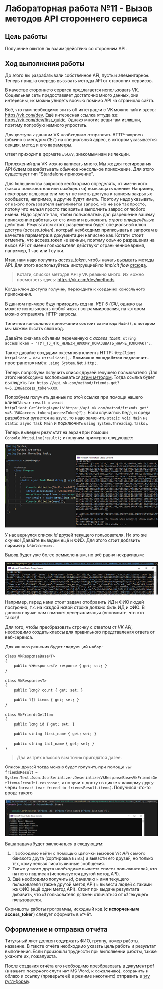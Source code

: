 # Лабораторная работа №11 - Вызов методов API стороннего сервиса

## Цель работы

Получение опытов по взаимодействию со сторонним API.

## Ход выполнения работы

До этого вы разрабатывали собственное API, пусть и элементарное.
Теперь пришла очередь вызывать методы API от сторонних сервисов.

В качестве стороннего сервиса предлагается использовать VK.
Социальная сеть предоставляет достаточно много данных, они интересны, их можно увидеть воочию помимо API на страницах сайта.

Всё, что нам необходимо знать об интеграции с VK можно найти здесь: <https://vk.com/dev>.
Ещё интересная ссылка оттуда же: <https://vk.com/dev/first_guide>.
Однако многие вещи там излишни, поэтому попробую немного упростить.

Для доступа к данным VK необходимо отправлять HTTP-запросы (обычно с методом _GET_) на специальный адрес, в котором указывается секция, метод и его параметры.

Ответ приходит в формате _JSON_, знакомым нам из лекций.

Приложений для VK можно написать много.
Мы же для тестирования API будем разрабатывать обычное консольное приложение.
Для этого существует тип "Standalone-приложение".

Для большинства запросов необходимо определять, от имени кого (какого пользователя или сообщества) возвращать данные.
Например, некоторые пользователи могут не иметь доступа к записям закрытых сообществ, например, а другие будут иметь.
Поэтому надо указывать, от какого пользователя выполняется запрос.
Но не всё так просто, потому что нельзя просто так взять и выполнить запрос от любого имени.
Надо сделать так, чтобы пользователь дал разрешение вашему приложению работать от его имени и выполнять _строго определённые_ действия.
Результатом этого разрешения будет специальный ключ доступа (_access_token_), который необходимо приписывать к запросам в качестве параметра: в документации написано как.
Кстати, стоит отметить, что access_token не вечный, поэтому обычно разрешения на вызов API от имени пользователя действуют ограниченное время, например, 1 час или 1 сутки.

Итак, нам надо получить _access_token_, чтобы начать вызывать методы API.
Для этого воспользуйтесь инструкцией по _Implicit flow_ [отсюда](https://vk.com/dev/first_guide).

> Кстати, списков методов API у VK реально много.
> Их можно посмотреть здесь: <https://vk.com/dev/methods>.

Когда ключ доступа получен, переходите к созданию консольного приложения.

В данном примере буду приводить код на _.NET 5 (C#)_, однако вы можете использовать любой язык программирования, на котором можно отправлять HTTP-запросы.

Типичное консольное приложение состоит из метода `Main()`, в котором мы можем писать свой код.

Давайте сначала объявим переменную с _access_token_: `string accessToken = "ТУТ_ТО_ЧТО_НЕЛЬЗЯ_НИКОМУ_ПОКАЗЫВАТЬ_ИНАЧЕ_ВЗЛОМАЮТ";`.

Также давайте создадим экземпляр клиента HTTP: `HttpClient httpClient = new HttpClient();`.
Возможно понадобится подключить пространство имён: `using System.Net.Http;`.

Теперь попробуем получить список друзей текущего пользователя.
Для этого необходимо воспользоваться [этим методом](https://vk.com/dev/friends.get).
Тогда ссылка будет выглядеть так: `https://api.vk.com/method/friends.get?v=5.130&access_token=XXX`.

Попробуем получить данные по этой ссылки при помощи нашего клиента: `var result = await httpClient.GetStringAsync($"https://api.vk.com/method/friends.get?v=5.130&access_token={accessToken}");`.
Если случилась беда, и среда разработки ругается на `async`, то надо заменить `static void Main` на `static async Task Main` и подключить `using System.Threading.Tasks;`.

Теперь выведем результат на экран при помощи `Console.WriteLine(result);` и получим примерно следующее:

![](vk-api-1.png)

У нас вернулся список _id_ друзей текущего пользователя.
Но это же скучно!
Давайте выведем ещё и ФИО.
Для этого стоит добавить параметр `&fields=name`.

Вывод будет уже более осмысленным, но всё равно некрасивым:

![](vk-api-2.png)

Например, перед нами стоит задача отобразить ИД и ФИО людей построчно, т.к. на каждой новой строке должно быть ИД и ФИО.
В данном случае нам поможет десериализация (вспомните, что это такое)!

Для того, чтобы преобразовать строчку с ответом от _VK API_, необходимо создать классы для правильного представления ответа от веб-сервиса.

Для нашего решения будет следующий набор:

```
class VkResponseBase<T>
{
    public VkResponse<T> response { get; set; }
}

class VkResponse<T>
{
    public long? count { get; set; }

    public T[] items { get; set; }
}

class VkFriendsGetItem
{
    public long id { get; set; }

    public string first_name { get; set; }

    public string last_name { get; set; }
}
```

> Два из трёх классов вам точно пригодятся далее.

Список друзей тогда можно будет получить при помощи `var friendsResult = System.Text.Json.JsonSerializer.Deserialize<VkResponseBase<VkFriendsGetItem>>(result).response;`, а получить доступ в цикле к каждому другу через `foreach (var friend in friendsResult.items)`.
Получится что-то вроде такого:

![](vk-api-3.png)

Ваша задача будет заключаться в следующем:

1. Необходимо найти с помощью цепочки вызовов _VK API_ самого близкого друга (сортировка `hints`) и вывести его друзей, но только тех, кому нельзя писать личные сообщения.
2. Также у этого друга необходимо вывести список пользователей, кто на него подписан (используется другой метод API).
3. Ещё необходимо получить _id_, фамилию и имя текущего пользователя (также другой метод API) и вывести людей с такими же ФИО (ещё один метод API).
  Стоит при выдаче результата добавить, что _id_ пользователя должен отличаться от _id_ текущего пользователя.

Скриншоты работы программы, исходный код (**с испорченным access_token**) следует оформить в отчёт.

## Оформление и отправка отчёта

Титульный лист должен содержать ФИО, группу, номер работы, название.
В тексте отчёта необходимо указать цель работы и результат выполнения.
Если произошли трудности при выполнении работы, также укажите их, пожалуйста.

После создания отчёта его необходимо преобразовать в документ pdf (в вашего покорного слуги нет MS Word, к сожалению), сохранить в облако и ссылку (проверьте её в режиме инкогнито) отправить в [эту гугл-форму](https://forms.gle/VnuTyM6w9LLc96bg6).

